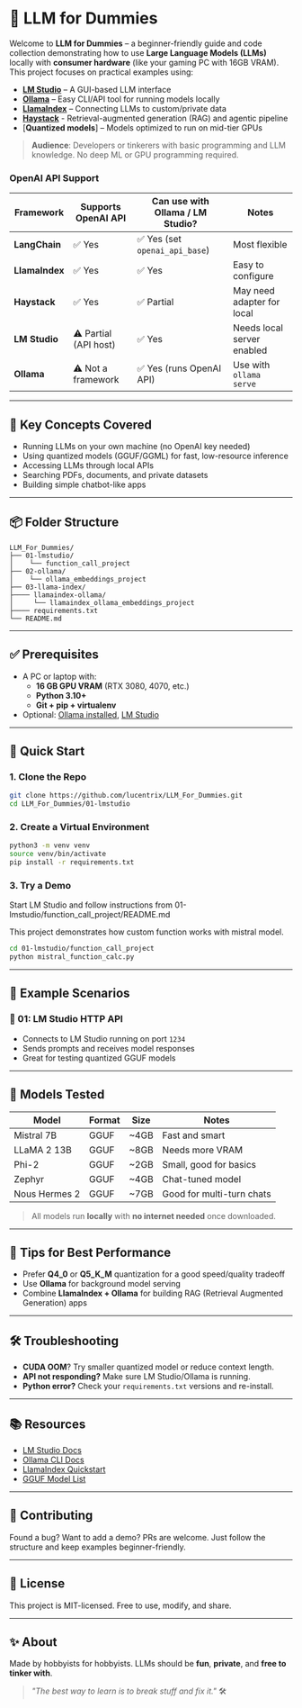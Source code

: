 # 🤖 LLM for Dummies

Welcome to **LLM for Dummies** – a beginner-friendly guide and code collection demonstrating how to use **Large Language Models (LLMs)** locally with **consumer hardware** (like your gaming PC with 16GB VRAM). This project focuses on practical examples using:

- [**LM Studio**](https://lmstudio.ai) – A GUI-based LLM interface
- [**Ollama**](https://ollama.com) – Easy CLI/API tool for running models locally
- [**LlamaIndex**](https://llamaindex.ai) – Connecting LLMs to custom/private data
- [**Haystack**](https://haystack.deepset.ai/) - Retrieval-augmented generation (RAG) and agentic pipeline
- [**Quantized models**] – Models optimized to run on mid-tier GPUs

> **Audience**: Developers or tinkerers with basic programming and LLM knowledge. No deep ML or GPU programming required.

### OpenAI API Support

| Framework      | Supports OpenAI API  | Can use with Ollama / LM Studio? | Notes                      |
| -------------- | -------------------- | -------------------------------- | -------------------------- |
| **LangChain**  | ✅ Yes                | ✅ Yes (set `openai_api_base`)    | Most flexible              |
| **LlamaIndex** | ✅ Yes                | ✅ Yes                            | Easy to configure          |
| **Haystack**   | ✅ Yes                | ✅ Partial                        | May need adapter for local |
| **LM Studio**  | ⚠️ Partial (API host) | ✅ Yes                            | Needs local server enabled |
| **Ollama**     | ⚠️ Not a framework    | ✅ Yes (runs OpenAI API)          | Use with `ollama serve`    |

---

## 🧠 Key Concepts Covered

- Running LLMs on your own machine (no OpenAI key needed)
- Using quantized models (GGUF/GGML) for fast, low-resource inference
- Accessing LLMs through local APIs
- Searching PDFs, documents, and private datasets
- Building simple chatbot-like apps

---

## 📦 Folder Structure

```
LLM_For_Dummies/
├── 01-lmstudio/
│    └── function_call_project
├── 02-ollama/
│    └── ollama_embeddings_project
├── 03-llama-index/
├──── llamaindex-ollama/
│     └── llamaindex_ollama_embeddings_project
├──── requirements.txt 
└── README.md
```

---

## ✅ Prerequisites

- A PC or laptop with:
  - **16 GB GPU VRAM** (RTX 3080, 4070, etc.)
  - **Python 3.10+**
  - **Git + pip + virtualenv**
- Optional: [Ollama installed](https://ollama.com/download), [LM Studio](https://lmstudio.ai)

---

## 🚀 Quick Start

### 1. Clone the Repo

```bash
git clone https://github.com/lucentrix/LLM_For_Dummies.git
cd LLM_For_Dummies/01-lmstudio
```

### 2. Create a Virtual Environment

```bash
python3 -m venv venv
source venv/bin/activate
pip install -r requirements.txt
```

### 3. Try a Demo

Start LM Studio and follow instructions from 01-lmstudio/function_call_project/README.md

This project demonstrates how custom function works with mistral model.

```bash
cd 01-lmstudio/function_call_project
python mistral_function_calc.py
```

---

## 🧪 Example Scenarios


### 🔸 01: LM Studio HTTP API
- Connects to LM Studio running on port `1234`
- Sends prompts and receives model responses
- Great for testing quantized GGUF models


---

## 💾 Models Tested

| Model         | Format  | Size | Notes |
|---------------|---------|------|-------|
| Mistral 7B    | GGUF    | ~4GB | Fast and smart |
| LLaMA 2 13B   | GGUF    | ~8GB | Needs more VRAM |
| Phi-2         | GGUF    | ~2GB | Small, good for basics |
| Zephyr        | GGUF    | ~4GB | Chat-tuned model |
| Nous Hermes 2 | GGUF    | ~7GB | Good for multi-turn chats |

> All models run **locally** with **no internet needed** once downloaded.

---

## 🔧 Tips for Best Performance

- Prefer **Q4_0** or **Q5_K_M** quantization for a good speed/quality tradeoff
- Use **Ollama** for background model serving
- Combine **LlamaIndex + Ollama** for building RAG (Retrieval Augmented Generation) apps

---

## 🛠️ Troubleshooting

- **CUDA OOM**? Try smaller quantized model or reduce context length.
- **API not responding?** Make sure LM Studio/Ollama is running.
- **Python error?** Check your `requirements.txt` versions and re-install.

---

## 📚 Resources

- [LM Studio Docs](https://docs.lmstudio.ai/)
- [Ollama CLI Docs](https://ollama.com/library)
- [LlamaIndex Quickstart](https://docs.llamaindex.ai)
- [GGUF Model List](https://huggingface.co/TheBloke)

---

## 👥 Contributing

Found a bug? Want to add a demo? PRs are welcome. Just follow the structure and keep examples beginner-friendly.

---

## 📜 License

This project is MIT-licensed. Free to use, modify, and share.

---

## ✨ About

Made by hobbyists for hobbyists. LLMs should be **fun**, **private**, and **free to tinker with**.

> *"The best way to learn is to break stuff and fix it."* 🛠️

